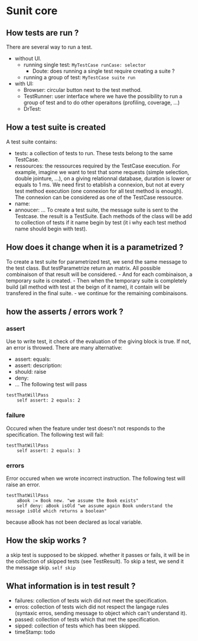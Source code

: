 # Sunit core
## How tests are run ?
There are several way to run a test.
- without UI.
    - running single test: `MyTestCase runCase: selector`
        - Doute: does running a single test require creating a suite ? 
    - running a group of test: `MyTestCase suite run`
- with UI:
    - Browser: circular button next to the test method.
    - TestRunner: user interface where we have the possibility to run a group of test and to do other operaitons (profiling, coverage, ...)
    - DrTest:
## How a test suite is created
A test suite contains:
- tests: a collection of tests to run. These tests belong to the same TestCase.
- ressources: the ressources required by the TestCase execution. For example, imagine we want to test that some requests (simple selection, double jointure, ...), on a giving relationnal database, duration is lower or equals to 1 ms. We need first to etablish a connexion, but not at every test method execution (one connexion for all test method is enough). The connexion can be considered as one of the TestCase ressource.
- name:
- annoucer:
...
To create a test suite, the message suite is sent to the Testcase. the result is a TestSuite.
Each methods of the class will be add to collection of tests if it name begin by test (it i why each test method name should begin with test).
## How does it change when it is a parametrized ?
To create a test suite for parametrized test, we send the same message to the test class.
But testParametrize return an matrix. 
All possible combinaison of that result will be considered. 
    - And for each combinaison, a temporary suite is created. 
    - Then when the temporary suite is completely build (all method with test at the beign of it name), it contain will be transfered in the final suite.
    - we continue for the remaining combinaisons.    

## how the asserts / errors work ?
### assert
Use to write test, it check of the evaluation of the giving block is true. If not, an error is throwed. There are many alternative:
- assert: equals:
- assert: description:
- should: raise
- deny:
- ...
The following test will pass 
```smalltalk
testThatWillPass
    self assert: 2 equals: 2
```
### failure
Occured when the feature under test doesn't not responds to the specification.
The following test will fail:
```smalltalk
testThatWillPass
    self assert: 2 equals: 3
```
### errors
Error occured when we wrote incorrect instruction.
The following test will raise an error.
```smalltalk
testThatWillPass
    aBook := Book new. "we assume the Book exists"
    self deny: aBook isOld "we assume again Book understand the message isOld which returns a boolean"
```
because aBook has not been declared as local variable.
## How the skip works ?
a skip test is supposed to be skipped. whether it passes or fails, it will be in the collection of skipped tests (see TestResult).
To skip a test, we send it the message skip. `self skip`
## What information is in test result ?
- failures: collection of tests wich did not meet the specification.
- erros: collection of tests wich did not respect the langage rules (syntaxic erros, sending message to object which can't understand it).
- passed: collection of tests which that met the specification.
- sipped: collection of tests which has been skipped.
- timeStamp: todo